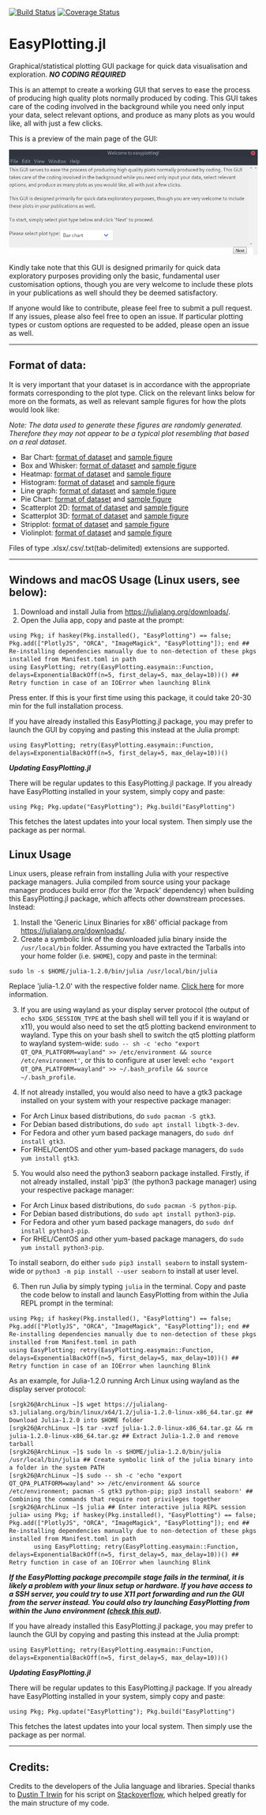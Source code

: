 [![Build Status](https://travis-ci.org/srgk26/EasyPlotting.jl.svg?branch=master)](https://travis-ci.org/srgk26/EasyPlotting.jl)
[![Coverage Status](https://coveralls.io/repos/github/srgk26/EasyPlotting.jl/badge.svg?branch=master)](https://coveralls.io/github/srgk26/EasyPlotting.jl?branch=master)

# EasyPlotting.jl
Graphical/statistical plotting GUI package for quick data visualisation and exploration. ***NO CODING REQUIRED***

This is an attempt to create a working GUI that serves to ease the process of producing high quality plots normally produced by coding. This GUI takes care of the coding involved in the background while you need only input your data, select relevant options, and produce as many plots as you would like, all with just a few clicks.

This is a preview of the main page of the GUI:

![Alt text](/Figures/mainpage_GUI.png?raw=true "Mainpage GUI")

Kindly take note that this GUI is designed primarily for quick data exploratory purposes providing only the basic, fundamental user customisation options, though you are very welcome to include these plots in your publications as well should they be deemed satisfactory.

If anyone would like to contribute, please feel free to submit a pull request. If any issues, please also feel free to open an issue. If particular plotting types or custom options are requested to be added, please open an issue as well.

***

## Format of data:

It is very important that your dataset is in accordance with the appropriate formats corresponding to the plot type. Click on the relevant links below for more on the formats, as well as relevant sample figures for how the plots would look like:

*Note: The data used to generate these figures are randomly generated. Therefore they may not appear to be a typical plot resembling that based on a real dataset.*

* Bar Chart: [format of dataset](/Figures/Barchart/barchart_dataformat.png) and [sample figure](/Figures/Barchart/barchart_sampleimage.png)
* Box and Whisker: [format of dataset](/Figures/BoxandWhisker/boxandwhisker_dataformat.png) and [sample figure](/Figures/BoxandWhisker/boxandwhisker_sampleimage.png)
* Heatmap: [format of dataset](/Figures/Heatmap/heatmap_dataformat.png) and [sample figure](/Figures/Heatmap/heatmap_sampleimage.png)
* Histogram: [format of dataset](/Figures/Histogram/histogram_dataformat.png) and [sample figure](/Figures/Histogram/histogram_sampleimage.png)
* Line graph: [format of dataset](/Figures/Linegraph/linegraph_dataformat.png) and [sample figure](/Figures/Linegraph/linegraph_sampleimage.png)
* Pie Chart: [format of dataset](/Figures/Piechart/piechart_dataformat.png) and [sample figure](/Figures/Piechart/piechart_sampleimage.png)
* Scatterplot 2D: [format of dataset](/Figures/Scatterplot2d/scatterplot2d_dataformat.png) and [sample figure](/Figures/Scatterplot2d/scatterplot2d_sampleimage.png)
* Scatterplot 3D: [format of dataset](/Figures/Scatterplot3d/scatterplot3d_dataformat.png) and [sample figure](/Figures/Scatterplot3d/scatterplot3d_sampleimage.png)
* Stripplot: [format of dataset](/Figures/Stripplot/stripplot_dataformat.png) and [sample figure](/Figures/Stripplot/stripplot_sampleimage.png)
* Violinplot: [format of dataset](/Figures/Violinplot/violinplot_dataformat.png) and [sample figure](/Figures/Violinplot/violinplot_sampleimage.png)

Files of type .xlsx/.csv/.txt(tab-delimited) extensions are supported.

***

## Windows and macOS Usage (Linux users, see below):

1. Download and install Julia from https://julialang.org/downloads/.
2. Open the Julia app, copy and paste at the prompt:

```
using Pkg; if haskey(Pkg.installed(), "EasyPlotting") == false; Pkg.add(["PlotlyJS", "ORCA", "ImageMagick", "EasyPlotting"]); end ## Re-installing dependencies manually due to non-detection of these pkgs installed from Manifest.toml in path
using EasyPlotting; retry(EasyPlotting.easymain::Function, delays=ExponentialBackOff(n=5, first_delay=5, max_delay=10))() ## Retry function in case of an IOError when launching Blink
```

Press enter. If this is your first time using this package, it could take 20-30 min for the full installation process.

If you have already installed this EasyPlotting.jl package, you may prefer to launch the GUI by copying and pasting this instead at the Julia prompt:

```
using EasyPlotting; retry(EasyPlotting.easymain::Function, delays=ExponentialBackOff(n=5, first_delay=5, max_delay=10))() 
```

***Updating EasyPlotting.jl***

There will be regular updates to this EasyPlotting.jl package. If you already have EasyPlotting installed in your system, simply copy and paste:

```
using Pkg; Pkg.update("EasyPlotting"); Pkg.build("EasyPlotting")
```

This fetches the latest updates into your local system. Then simply use the package as per normal.

## Linux Usage

Linux users, please refrain from installing Julia with your respective package managers. Julia compiled from source using your package manager produces build error (for the 'Arpack' dependency) when building this EasyPlotting.jl package, which affects other downstream processes. Instead:

1. Install the 'Generic Linux Binaries for x86' official package from https://julialang.org/downloads/.
2. Create a symbolic link of the downloaded julia binary inside the `/usr/local/bin` folder. Assuming you have extracted the Tarballs into your home folder (i.e. `$HOME`), copy and paste in the terminal:

```
sudo ln -s $HOME/julia-1.2.0/bin/julia /usr/local/bin/julia
```

Replace 'julia-1.2.0' with the respective folder name. [Click here](https://julialang.org/downloads/platform.html) for more information.

3. If you are using wayland as your display server protocol (the output of `echo $XDG_SESSION_TYPE` at the bash shell will tell you if it is wayland or x11), you would also need to set the qt5 plotting backend environment to wayland. Type this on your bash shell to switch the qt5 plotting platform to wayland system-wide: `sudo -- sh -c 'echo "export QT_QPA_PLATFORM=wayland" >> /etc/environment && source /etc/environment'`, or this to configure at user level: `echo "export QT_QPA_PLATFORM=wayland" >> ~/.bash_profile && source ~/.bash_profile`.

4. If not already installed, you would also need to have a gtk3 package installed on your system with your respective package manager:

* For Arch Linux based distributions, do `sudo pacman -S gtk3`.<br>
* For Debian based distributions, do `sudo apt install libgtk-3-dev`.<br>
* For Fedora and other yum based package managers, do `sudo dnf install gtk3`.<br>
* For RHEL/CentOS and other yum-based package managers, do `sudo yum install gtk3`.

5. You would also need the python3 seaborn package installed. Firstly, if not already installed, install 'pip3' (the python3 package manager) using your respective package manager:

* For Arch Linux based distributions, do `sudo pacman -S python-pip`.<br>
* For Debian based distributions, do `sudo apt install python3-pip`.<br>
* For Fedora and other yum based package managers, do `sudo dnf install python3-pip`.<br>
* For RHEL/CentOS and other yum-based package managers, do `sudo yum install python3-pip`.

To install seaborn, do either `sudo pip3 install seaborn` to install system-wide or `python3 -m pip install --user seaborn` to install at user level.

6. Then run Julia by simply typing `julia` in the terminal. Copy and paste the code below to install and launch EasyPlotting from within the Julia REPL prompt in the terminal:

```
using Pkg; if haskey(Pkg.installed(), "EasyPlotting") == false; Pkg.add(["PlotlyJS", "ORCA", "ImageMagick", "EasyPlotting"]); end ## Re-installing dependencies manually due to non-detection of these pkgs installed from Manifest.toml in path
using EasyPlotting; retry(EasyPlotting.easymain::Function, delays=ExponentialBackOff(n=5, first_delay=5, max_delay=10))() ## Retry function in case of an IOError when launching Blink
```

As an example, for Julia-1.2.0 running Arch Linux using wayland as the display server protocol:

```
[srgk26@ArchLinux ~]$ wget https://julialang-s3.julialang.org/bin/linux/x64/1.2/julia-1.2.0-linux-x86_64.tar.gz ## Download Julia-1.2.0 into $HOME folder
[srgk26@ArchLinux ~]$ tar -xvzf julia-1.2.0-linux-x86_64.tar.gz && rm julia-1.2.0-linux-x86_64.tar.gz ## Extract Julia-1.2.0 and remove tarball
[srgk26@ArchLinux ~]$ sudo ln -s $HOME/julia-1.2.0/bin/julia /usr/local/bin/julia ## Create symbolic link of the julia binary into a folder in the system PATH
[srgk26@ArchLinux ~]$ sudo -- sh -c 'echo "export QT_QPA_PLATFORM=wayland" >> /etc/environment && source /etc/environment; pacman -S gtk3 python-pip; pip3 install seaborn' ## Combining the commands that require root privileges together
[srgk26@ArchLinux ~]$ julia ## Enter interactive julia REPL session
julia> using Pkg; if haskey(Pkg.installed(), "EasyPlotting") == false; Pkg.add(["PlotlyJS", "ORCA", "ImageMagick", "EasyPlotting"]); end ## Re-installing dependencies manually due to non-detection of these pkgs installed from Manifest.toml in path
       using EasyPlotting; retry(EasyPlotting.easymain::Function, delays=ExponentialBackOff(n=5, first_delay=5, max_delay=10))() ## Retry function in case of an IOError when launching Blink
```

***If the EasyPlotting package precompile stage fails in the terminal, it is likely a problem with your linux setup or hardware. If you have access to a SSH server, you could try to use X11 port forwarding and run the GUI from the server instead. You could also try launching EasyPlotting from within the Juno environment ([check this out](http://docs.junolab.org/v0.6/index.html)).***

If you have already installed this EasyPlotting.jl package, you may prefer to launch the GUI by copying and pasting this instead at the Julia prompt:

```
using EasyPlotting; retry(EasyPlotting.easymain::Function, delays=ExponentialBackOff(n=5, first_delay=5, max_delay=10))() 
```

***Updating EasyPlotting.jl***

There will be regular updates to this EasyPlotting.jl package. If you already have EasyPlotting installed in your system, simply copy and paste:

```
using Pkg; Pkg.update("EasyPlotting"); Pkg.build("EasyPlotting")
```

This fetches the latest updates into your local system. Then simply use the package as per normal.

***

## Credits:

Credits to the developers of the Julia language and libraries. Special thanks to [Dustin T Irwin](https://github.com/dustyirwin) for his script on [Stackoverflow](https://stackoverflow.com/questions/52845964/how-to-use-handlew-flag-with-julia-webio-blink), which helped greatly for the main structure of my code.
